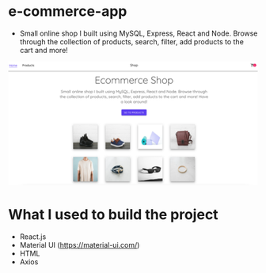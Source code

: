 # e-commerce-app

- Small online shop I built using MySQL, Express, React and Node. Browse through the collection of products, search, filter, add products to the cart and more! 

![Demo image](demo-img.png)

# What I used to build the project

* React.js
* Material UI (https://material-ui.com/)
* HTML
* Axios

